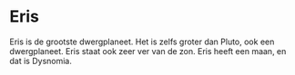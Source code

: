 # Eris

Eris is de grootste dwergplaneet. Het is zelfs groter dan Pluto, ook een
dwergplaneet. Eris staat ook zeer ver van de zon. Eris heeft een maan, en dat is
Dysnomia.
